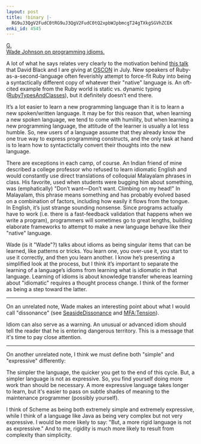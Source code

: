 ```yaml
---
layout: post
title: !binary |-
  RG9uJ3QgV2FudC0tRG9uJ3QgV2FudC0tQ2xpbWJpbmcgT24gTXkgSGVhZCEK
enki_id: 4545
---
```


<a
href="http://www.anomaly.org/wade/archives/programming_philosophy/000050.html">G.  
Wade Johnson on programming idioms.</a>

<p>
A lot of what he says relates very clearly to the motivation behind <a
href="http://conferences.oreillynet.com/cs/os2004/view/e_sess/5303">this  
talk</a> that David Black and I are giving at <a
href="http://conferences.oreillynet.com/os2004/">OSCON</a> in July.
New  
speakers of Ruby-as-a-second-language often feverishly attempt to
force-fit  
Ruby into being a syntactically different copy of whatever their  
"native&quot; language is. An oft-cited example from the Ruby world is  
static vs. dynamic typing (<a
href="index.cgi/Computing/Programming/Ruby/RubyTypesAndClasses.rdoc,v">RubyTypesAndClasses</a>),  
but it definitely doesn’t end there.

</p>
<p>
It’s a lot easier to learn a new programming language than it is to  
learn a new spoken/written language. It may be for this reason that,
when  
learning a new spoken language, we tend to come with humility, but
when  
learning a new programming language, the attitude of the learner is
usually  
a lot less humble. So, new users of a language assume that they
already  
know the one true way to express programming constructs, and the only
task  
at hand is to learn how to syntactictally convert their thoughts into
the  
new language.

</p>
<p>
There are exceptions in each camp, of course. An Indian friend of mine  
described a college professor who refused to learn idiomatic English
and  
would constantly use direct translations of colloquial Malayalam phrases
in  
class. His favorite, used when students were bugging him about
something,  
was (emphatically) "Don’t want—Don’t want. Climbing  
on my head!" In Malayalam, this phrase means something and has  
probably evolved based on a combination of factors, including how easily
it  
flows from the tongue. In English, it’s just strange sounding  
nonsense. Since programs actually have to work (i.e. there is a  
fast-feedback validation that happens when we write a program),
programmers  
will sometimes go to great lengths, building elaborate frameworks to  
attempt to make a new language behave like their "native&quot;  
language.

</p>
<p>
Wade (is it "Wade&quot;?) talks about idioms as being singular items  
that can be learned, like patterns or tricks. You learn one, you
over-use  
it, you start to use it correctly, and then you learn another. I know  
he’s presenting a simplified look at the process, but I think  
it’s important to separate the learning of a language’s idioms  
from learning what is idiomatic in that language. Learning of idioms
is  
about knowledge transfer whereas learning about "idiomatic&quot;  
requires a thought process change. I think of the former as being a
step  
toward the latter.

</p>
<hr size="2">
</hr>
<p>
On an unrelated note, Wade makes an interesting point about what I
would  
call "dissonance&quot; (see <a
href="index.cgi/Computing/Programming/SeasideDissonance.rdoc,v">SeasideDissonance</a>  
and <a href="http://wiki.cs.uiuc.edu/MFA/Tension">MFA:Tension</a>).

</p>
       Idiom can also serve as a warning. An unusual or advanced idiom
       should tell the reader that he is entering dangerous territory. This
       is a message that it's time to pay close attention.

<hr size="2">
</hr>
<p>
On another unrelated note, I think we must define both "simple&quot;  
and "expressive&quot; differently:

</p>
      The simpler the language, the quicker you get to the end of this cycle.
      But, a simpler language is not as expressive. So, you find yourself doing
      more work than should be necessary. A more expressive language takes
      longer to learn, but it's easier to pass on subtle shades of meaning to
      the maintenance programmer (possibly yourself).

<p>
I think of Scheme as being both extremely simple and extremely
expressive,  
while I think of a language like Java as being very complex but not
very  
expressive. I would be more likely to say: "But, a more rigid language  
is not as expressive." And to me, rigidity is much more likely to  
result from complexity than simplicity.

</p>
